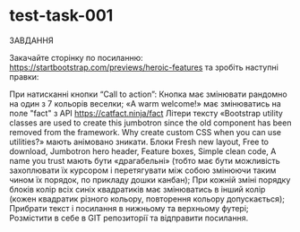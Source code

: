 # test-task-001

ЗАВДАННЯ

Закачайте сторінку по посиланню: https://startbootstrap.com/previews/heroic-features та зробіть наступні правки:

При натисканні кнопки “Call to action”:
Кнопка має змінювати рандомно на один з 7 кольорів веселки;
«A warm welcome!» має змінюватись на поле "fact" з API https://catfact.ninja/fact
Літери тексту «Bootstrap utility classes are used to create this jumbotron since the old component has been removed from the framework. Why create custom CSS when you can use utilities?» мають анімовано зникати.
Блоки Fresh new layout, Free to download, Jumbotron hero header, Feature boxes, Simple clean code, A name you trust мають бути «драгабельні» (тобто має бути можливість захоплювати їх курсором і перетягувати між собою змінюючи таким чином їх порядок, по прикладу дошки канбан);
При кожній зміні порядку блоків колір всіх синіх квадратиків має змінюватись в інший колір (кожен квадратик різного кольору, повторення кольору допускається);
Прибрати текст і посилання в нижньому та верхньому футері;
Розмістити в себе в GIT репозиторії та відправити посилання.
